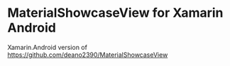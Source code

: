 # MaterialShowcaseView for Xamarin Android
Xamarin.Android version of https://github.com/deano2390/MaterialShowcaseView
